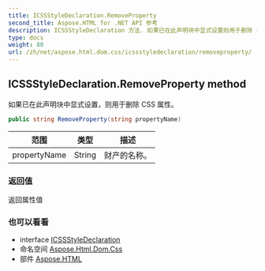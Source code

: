 ```yaml
---
title: ICSSStyleDeclaration.RemoveProperty
second_title: Aspose.HTML for .NET API 参考
description: ICSSStyleDeclaration 方法. 如果已在此声明块中显式设置则用于删除 CSS 属性
type: docs
weight: 80
url: /zh/net/aspose.html.dom.css/icssstyledeclaration/removeproperty/
---
```

## ICSSStyleDeclaration.RemoveProperty method

如果已在此声明块中显式设置，则用于删除 CSS 属性。

```csharp
public string RemoveProperty(string propertyName)
```

| 范围 | 类型 | 描述 |
| --- | --- | --- |
| propertyName | String | 财产的名称。 |

### 返回值

返回属性值

### 也可以看看

* interface [ICSSStyleDeclaration](../)
* 命名空间 [Aspose.Html.Dom.Css](../../icssstyledeclaration/)
* 部件 [Aspose.HTML](../../../)


